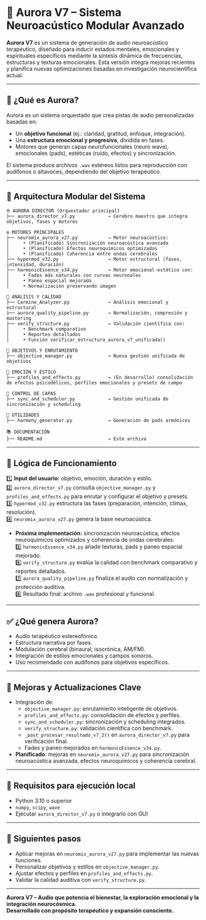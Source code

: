 
# 🌌 Aurora V7 – Sistema Neuroacústico Modular Avanzado

**Aurora V7** es un sistema de generación de audio neuroacústico terapéutico, diseñado para inducir estados mentales, emocionales y espirituales específicos mediante la síntesis dinámica de frecuencias, estructuras y texturas emocionales. Esta versión integra mejoras recientes y planifica nuevas optimizaciones basadas en investigación neurocientífica actual.

---

## 🧠 ¿Qué es Aurora?

Aurora es un sistema orquestado que crea pistas de audio personalizadas basadas en:
- Un **objetivo funcional** (ej.: claridad, gratitud, enfoque, integración).
- Una **estructura emocional y progresiva**, dividida en fases.
- Motores que generan capas neurofuncionales (neuro wave), emocionales (pads), estéticas (ruido, efectos) y sincronización.

El sistema produce archivos `.wav` estéreos listos para reproducción con audífonos o altavoces, dependiendo del objetivo terapéutico.

---

## 🧩 Arquitectura Modular del Sistema

```
🌐 AURORA DIRECTOR (Orquestador principal)
├── aurora_director_v7.py            → Cerebro maestro que integra objetivos, fases y motores

⚙️ MOTORES PRINCIPALES
├── neuromix_aurora_v27.py           → Motor neuroacústico:
│     • (Planificado) Sincronización neuroacústica avanzada
│     • (Planificado) Efectos neuroquímicos optimizados
│     • (Planificado) Coherencia entre ondas cerebrales
├── hypermod_v32.py                  → Motor estructural (fases, intensidad, duración)
├── harmonicEssence_v34.py           → Motor emocional-estético con:
│     • Fades más naturales con curvas neuronales
│     • Paneo espacial mejorado
│     • Normalización preservando imagen

🔎 ANÁLISIS Y CALIDAD
├── Carmine_Analyzer.py              → Análisis emocional y estructural
├── aurora_quality_pipeline.py       → Normalización, compresión y mastering
├── verify_structure.py              → Validación científica con:
│     • Benchmark comparativo
│     • Reportes detallados
│     • Función verificar_estructura_aurora_v7_unificada()

🎯 OBJETIVOS Y ENRUTAMIENTO
├── objective_manager.py             → Nueva gestión unificada de objetivos

🎨 EMOCIÓN Y ESTILO
├── profiles_and_effects.py          → (En desarrollo) consolidación de efectos psicodélicos, perfiles emocionales y presets de campo

📐 CONTROL DE CAPAS
├── sync_and_scheduler.py            → Gestión unificada de sincronización y scheduling

🎵 UTILIDADES
├── harmony_generator.py             → Generación de pads armónicos

📚 DOCUMENTACIÓN
├── README.md                        → Este archivo
```

---

## 🔄 Lógica de Funcionamiento

1️⃣ **Input del usuario:** objetivo, emoción, duración y estilo.  
2️⃣ `aurora_director_v7.py` consulta `objective_manager.py` y `profiles_and_effects.py` para enrutar y configurar el objetivo y presets.  
3️⃣ `hypermod_v32.py` estructura las fases (preparación, intención, clímax, resolución).  
4️⃣ `neuromix_aurora_v27.py` genera la base neuroacústica.  
   - **Próxima implementación:** sincronización neuroacústica, efectos neuroquímicos optimizados y coherencia de ondas cerebrales.  
5️⃣ `harmonicEssence_v34.py` añade texturas, pads y paneo espacial mejorado.  
6️⃣ `verify_structure.py` evalúa la calidad con benchmark comparativo y reportes detallados.  
7️⃣ `aurora_quality_pipeline.py` finaliza el audio con normalización y protección auditiva.  
8️⃣ Resultado final: archivo `.wav` profesional y funcional.

---

## ✅ ¿Qué genera Aurora?

- Audio terapéutico estereofónico.  
- Estructura narrativa por fases.  
- Modulación cerebral (binaural, isocrónica, AM/FM).  
- Integración de estilos emocionales y campos sonoros.  
- Uso recomendado con audífonos para objetivos específicos.

---

## 📌 Mejoras y Actualizaciones Clave

- Integración de:
  - `objective_manager.py`: enrutamiento inteligente de objetivos.
  - `profiles_and_effects.py`: consolidación de efectos y perfiles.
  - `sync_and_scheduler.py`: sincronización y scheduling integrados.
  - `verify_structure.py`: validación científica con benchmark.
  - `_post_procesar_resultado_v7_2()` en `aurora_director_v7.py` para verificación final.
  - Fades y paneo mejorados en `harmonicEssence_v34.py`.
- **Planificado**: mejoras en `neuromix_aurora_v27.py` para sincronización neuroacústica avanzada, efectos neuroquímicos y coherencia cerebral.

---

## 📌 Requisitos para ejecución local

- Python 3.10 o superior
- `numpy`, `scipy`, `wave`
- Ejecutar `aurora_director_v7.py` o integrarlo con GUI

---

## 🧭 Siguientes pasos

- Aplicar mejoras en `neuromix_aurora_v27.py` para implementar las nuevas funciones.  
- Personalizar objetivos y estilos en `objective_manager.py`.  
- Ajustar efectos y perfiles en `profiles_and_effects.py`.  
- Validar la calidad auditiva con `verify_structure.py`.

---

**Aurora V7 – Audio que potencia el bienestar, la exploración emocional y la integración neurocósmica.**  
**Desarrollado con propósito terapéutico y expansión consciente.**
